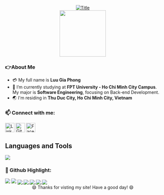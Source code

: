<div align="center">
  <a href="https://git.io/typing-svg"><img src="https://readme-typing-svg.herokuapp.com?font=Signika&size=40&pause=1000&color=72FFE7&center=true&vCenter=true&width=1000&lines=WELCOME+TO+MY+SITE%2C+I'M+PHONG.;I+GOT+EVERYTHING+ABOUT+MYSELF+RIGHT+HERE!!;CHECK+IT+OUT!!!" alt="Title"></a>
</div>
<div id="header" align="center">
  <img src="https://r7q6w9z6.rocketcdn.me/career/wp-content/uploads/2020/03/hello.gif" width="150"/>
</div>

### 👉About Me
- 💳 My full name is **Luu Gia Phong**
- 🏫 I’m currently studying at **FPT University - Ho Chi Minh City Campus**. My major is **Software Engineering**, focusing on Back-end Development.
- 🌏 I'm residing in **Thu Duc City, Ho Chi Minh City, Vietnam**

### 📫 Connect with me:
<!--[![LinkedIn](https://upload.wikimedia.org/wikipedia/commons/c/ca/LinkedIn_logo_initials.png)](https://www.linkedin.com/in/phongluuu/)-->
<a href="https://www.linkedin.com/in/phongluuu/" style="text-decoration: none;">
<img src="https://upload.wikimedia.org/wikipedia/commons/c/ca/LinkedIn_logo_initials.png" alt="LinkedIn" style="width: 30px; height: 30px;" />
</a>
<!--[![GitHub](https://i.stack.imgur.com/tskMh.png)](https://github.com/phonggluu/)-->
<a href="https://github.com/PhonggLuu/" style="text-decoration: none;">
<img src="https://github.githubassets.com/images/modules/logos_page/GitHub-Mark.png" alt="Github" style="width: 30px; height: 30px;" />
</a>
<a href="https://www.facebook.com/profile.php?id=100094463646315" style="text-decoration: none;">
<img src="https://upload.wikimedia.org/wikipedia/commons/0/05/Facebook_Logo_%282019%29.png" alt="Facebook" style="width: 30px; height: 30px;"  />
</a>

## Languages and Tools
<p align="left"> <a href="https://github.com/thinkright20"><img src="https://skillicons.dev/icons?i=html,css,js,java,cs,dotnet,github,gradle,postgres,visualstudio,vscode,unity,postman,docker,stackoverflow"> </a> </p>

### 🚀 Github Highlight:
<img src="https://github-readme-stats-git-masterrstaa-rickstaa.vercel.app/api?username=phonggluu&show_icons=true&theme=tokyonight&hide=contribs,prs,issues" />
<img src="https://github-readme-stats.vercel.app/api/top-langs/?username=phonggluu&layout=compact&theme=buefy&hide_border=true" />

<a href="https://github.com/PhonggLuu/BirdFarmShop">
  <!-- Change the `github-readme-stats.anuraghazra1.vercel.app` to `github-readme-stats.vercel.app`  -->
  <img align="center" src="https://github-readme-stats.anuraghazra1.vercel.app/api/pin/?username=phonggluu&repo=BirdFarmShop&theme=highcontrast" />
</a>    
<a href="https://github.com/PhonggLuu/RunningRace">
  <!-- Change the `github-readme-stats.anuraghazra1.vercel.app` to `github-readme-stats.vercel.app`  -->
  <img align="center" src="https://github-readme-stats.anuraghazra1.vercel.app/api/pin/?username=phonggluu&repo=RunningRace&theme=cobalt" />
</a>

<a href="https://github.com/PhonggLuu/FlowerReview">
  <!-- Change the `github-readme-stats.anuraghazra1.vercel.app` to `github-readme-stats.vercel.app`  -->
  <img align="center" src="https://github-readme-stats.anuraghazra1.vercel.app/api/pin/?username=phonggluu&repo=FlowerReview&theme=onedark" />
</a>    
<a href="https://github.com/PhonggLuu/BadmintonCourtBooking">
  <!-- Change the `github-readme-stats.anuraghazra1.vercel.app` to `github-readme-stats.vercel.app`  -->
  <img align="center" src="https://github-readme-stats.anuraghazra1.vercel.app/api/pin/?username=phonggluu&repo=BadmintonCourtBooking&theme=dark" />
</a>

<a href="https://github.com/PhonggLuu/Microservices">
  <!-- Change the `github-readme-stats.anuraghazra1.vercel.app` to `github-readme-stats.vercel.app`  -->
  <img align="center" src="https://github-readme-stats.anuraghazra1.vercel.app/api/pin/?username=phonggluu&repo=Microservices&theme=radical" />
</a>

<div align="center">
  😄 Thanks for visting my site! Have a good day! 😄 <br/>
</div>
